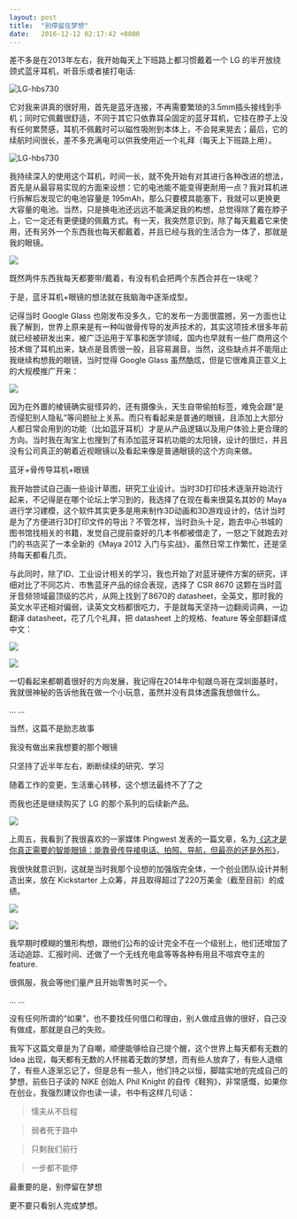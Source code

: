 ```yaml
---
layout: post
title:  "别停留在梦想"
date:   2016-12-12 02:17:42 +0800
---
```

差不多是在2013年左右，我开始每天上下班路上都习惯戴着一个 LG 的半开放绕颈式蓝牙耳机，听音乐或者接打电话:



![LG-hbs730](https://dn-huntersnk.qbox.me/blog/2016/2016121101.png)



它对我来讲真的很好用，首先是蓝牙连接，不再需要繁琐的3.5mm插头接线到手机；同时它佩戴很舒适，不同于其它只依靠耳朵固定的蓝牙耳机，它挂在脖子上没有任何累赘感，耳机不佩戴时可以磁性吸附到本体上，不会晃来晃去；最后，它的续航时间很长，差不多充满电可以供我使用近一个礼拜（每天上下班路上用）。



![LG-hbs730](https://dn-huntersnk.qbox.me/blog/2016/2016121102.jpg)



我持续深入的使用这个耳机，时间一长，就不免开始有对其进行各种改进的想法，首先是从最容易实现的方面来设想：它的电池能不能变得更耐用一点？我对耳机进行拆解后发现它的电池容量是 195mAh，那么只要模具能塞下，我就可以更换更大容量的电池。当然，只是换电池还远远不能满足我的构想，总觉得除了戴在脖子上，它一定还有更便捷的佩戴方式。有一天，我突然意识到，除了每天戴着它来使用，还有另外一个东西我也每天都戴着，并且已经与我的生活合为一体了，那就是我的眼镜。<br>



![](https://dn-huntersnk.qbox.me/blog/2016/2016121103.jpeg)



既然两件东西我每天都要带/戴着，有没有机会把两个东西合并在一块呢？



于是，蓝牙耳机+眼镜的想法就在我脑海中逐渐成型。



记得当时 Google Glass 也刚发布没多久，它的发布一方面很震撼，另一方面也让我了解到，世界上原来是有一种叫做骨传导的发声技术的，其实这项技术很多年前就已经被研发出来，被广泛运用于军事和医学领域，国内也早就有一些厂商用这个技术做了耳机出来，缺点是音质很一般，且容易漏音。当然，这些缺点并不能阻止我继续构想我的眼镜，当时觉得 Google Glass 虽然酷炫，但是它很难真正意义上的大规模推广开来：



![](https://dn-huntersnk.qbox.me/blog/2016/2016121104.jpg)



因为在外置的棱镜确实挺怪异的，还有摄像头，天生自带偷拍标签，难免会跟“是否侵犯别人隐私”等问题扯上关系。而只有看起来是普通的眼镜，且添加上大部分人都日常会用到的功能（比如蓝牙耳机）才是从产品逻辑以及用户体验上更合理的方向。当时我在淘宝上也搜到了有添加蓝牙耳机功能的太阳镜，设计的很烂，并且没有公司真正的朝着近视眼镜以及看起来像是普通眼镜的这个方向来做。



蓝牙+骨传导耳机+眼镜



我开始尝试自己画一些设计草图，研究工业设计。当时3D打印技术逐渐开始流行起来，不记得是在哪个论坛上学习到的，我选择了在现在看来很莫名其妙的 Maya 进行学习建模，这个软件其实更多是用来制作3D动画和3D游戏设计的，估计当时是为了方便进行3D打印文件的导出？不管怎样，当时劲头十足，跑去中心书城的图书馆找相关的书籍，发觉自己提前查好的几本书都被借走了，一怒之下就跑去对门的书店买了一本全新的《Maya 2012 入门与实战》，虽然日常工作繁忙，还是坚持每天都看几页。



与此同时，除了ID、工业设计相关的学习，我也开始了对蓝牙硬件方案的研究，详细对比了不同芯片、市售蓝牙产品的综合表现，选择了 CSR 8670 这颗在当时蓝牙音频领域最顶级的芯片，从网上找到了8670的 datasheet，全英文，那时我的英文水平还相对偏弱，读英文文档都很吃力，于是就每天坚持一边翻阅词典，一边翻译 datasheet，花了几个礼拜，把 datasheet 上的规格、feature 等全部翻译成中文：



![](https://dn-huntersnk.qbox.me/blog/2016/2016121105.png)

![](https://dn-huntersnk.qbox.me/blog/2016/2016121106.jpg)





一切看起来都朝着很好的方向发展，我记得在2014年中旬跟鸟哥在深圳面基时，我就很神秘的告诉他我在做一个小玩意，虽然并没有具体透露我想做什么。



... ...



当然，这篇不是励志故事<br>

我没有做出来我想要的那个眼镜<br>

只坚持了近半年左右，断断续续的研究、学习<br>

随着工作的变更，生活重心转移，这个想法最终不了了之<br>

而我也还是继续购买了 LG 的那个系列的后续新产品。



![](https://dn-huntersnk.qbox.me/blog/2016/2016121107.jpg)



上周五，我看到了我很喜欢的一家媒体 Pingwest 发表的一篇文章，名为[《这才是你真正需要的智能眼镜：能靠骨传导接电话、拍照、导航，但最亮的还是外形》](http://www.pingwest.com/vue-smart-glasses/)，

我很快就意识到，这就是当时我那个设想的加强版完全体，一个创业团队设计并制造出来，放在 Kickstarter 上众筹，并且取得超过了220万美金（截至目前）的成绩。<br>



![](https://dn-huntersnk.qbox.me/blog/2016/2016121108.png)

![](https://dn-huntersnk.qbox.me/blog/2016/2016121109.png)



我早期时模糊的雏形构想，跟他们公布的设计完全不在一个级别上，他们还增加了活动追踪、汇报时间、还做了一个无线充电盒等等各种有用且不喧宾夺主的 feature.<br>

很佩服，我会等他们量产且开始零售时买一个。



... ...



没有任何所谓的“如果”，也不要找任何借口和理由，别人做成且做的很好，自己没有做成，那就是自己的失败。<br>

我写下这篇文章是为了自嘲，顺便能够给自己提个醒，这个世界上每天都有无数的 Idea 出现，每天都有无数的人怀揣着无数的梦想，而有些人放弃了，有些人退缩了，有些人逐渐忘记了，但是总有一些人，他们持之以恒，脚踏实地的完成自己的梦想，前些日子读的 NIKE 创始人 Phil Knight 的自传《鞋狗》，非常感慨，如果你在创业，我强烈建议你也读一读，书中有这样几句话：



>懦夫从不启程<br>

>弱者死于路中<br>

>只剩我们前行<br>

>一步都不能停<br>



最重要的是，别停留在梦想<br>

更不要只看别人完成梦想。

<br>

<br>

<br>

